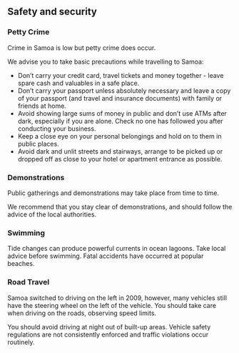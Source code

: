 ## Safety and security

### **Petty Crime**

Crime in Samoa is low but petty crime does occur.

We advise you to take basic precautions while travelling to Samoa:

* Don’t carry your credit card, travel tickets and money together - leave spare cash and valuables in a safe place.
* Don’t carry your passport unless absolutely necessary and leave a copy of your passport (and travel and insurance documents) with family or friends at home.
* Avoid showing large sums of money in public and don’t use ATMs after dark, especially if you are alone. Check no one has followed you after conducting your business.
* Keep a close eye on your personal belongings and hold on to them in public places.
* Avoid dark and unlit streets and stairways, arrange to be picked up or dropped off as close to your hotel or apartment entrance as possible.

### **Demonstrations**

Public gatherings and demonstrations may take place from time to time.

We recommend that you stay clear of demonstrations, and should follow the advice of the local authorities.

### **Swimming**

Tide changes can produce powerful currents in ocean lagoons. Take local advice before swimming. Fatal accidents have occurred at popular beaches.

### **Road Travel**

Samoa switched to driving on the left in 2009, however, many vehicles still have the steering wheel on the left of the vehicle. You should take care when driving on the roads, observing speed limits.

You should avoid driving at night out of built-up areas. Vehicle safety regulations are not consistently enforced and traffic violations occur routinely.